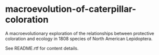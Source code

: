 # macroevolution-of-caterpillar-coloration
A macroevolutionary exploration of the relationships between protective coloration and ecology in 1808 species of North American Lepidoptera.

See README.rtf for content details.
